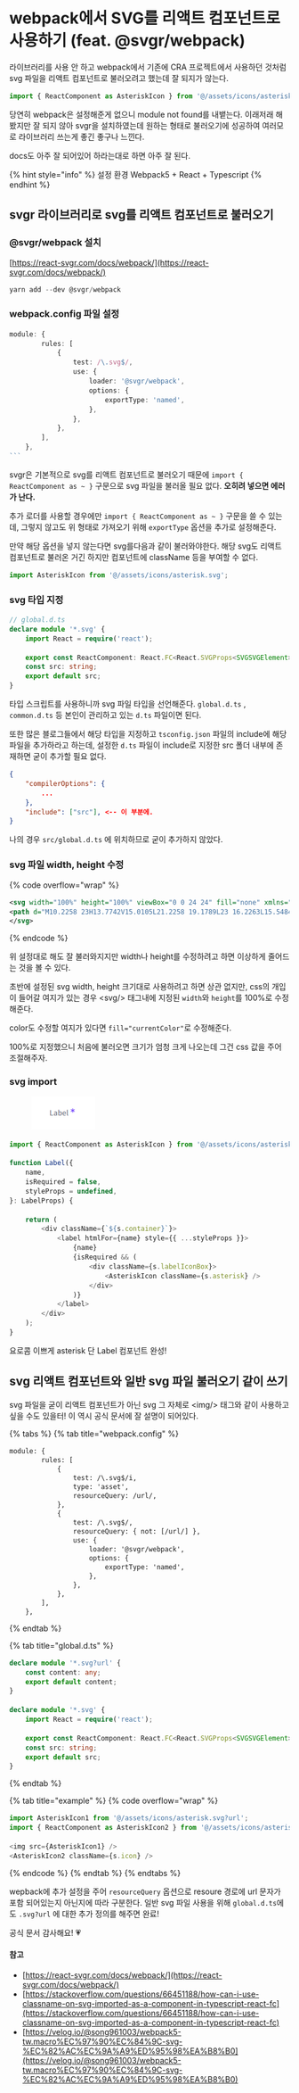 # webpack에서 SVG를 리액트 컴포넌트로 사용하기 (feat. @svgr/webpack)

라이브러리를 사용 안 하고 webpack에서 기존에 CRA 프로젝트에서 사용하던 것처럼 svg 파일을 리액트 컴포넌트로 불러오려고 했는데 잘 되지가 않는다.

```javascript
import { ReactComponent as AsteriskIcon } from '@/assets/icons/asterisk.svg';
```



당연히 webpack은 설정해준게 없으니 module not found를 내뱉는다. 이래저래 해봤지만 잘 되지 않아 svgr을 설치하였는데 원하는 형태로 불러오기에 성공하여 여러모로 라이브러리 쓰는게 좋긴 좋구나 느낀다.&#x20;

docs도 아주 잘 되어있어 하라는대로 하면 아주 잘 된다.

{% hint style="info" %}
설정 환경 Webpack5 + React + Typescript
{% endhint %}



## svgr 라이브러리로 svg를 리액트 컴포넌트로 불러오기

### @svgr/webpack 설치

[https://react-svgr.com/docs/webpack/](https://react-svgr.com/docs/webpack/)

```powershell
yarn add --dev @svgr/webpack
```



### webpack.config 파일 설정

````typescript
module: {
        rules: [
            {
                test: /\.svg$/,
                use: {
                    loader: '@svgr/webpack',
                    options: {
                        exportType: 'named',
                    },
                },
            },
        ],
    },
```
````

svgr은 기본적으로 svg를 리액트 컴포넌트로 불러오기 때문에 `import { ReactComponent as ~ }` 구문으로 svg 파일을 불러올 필요 없다. **오히려 넣으면 에러가 난다.**

추가 로더를 사용할 경우에만 `import { ReactComponent as ~ }` 구문을 쓸 수 있는데, 그렇지 않고도 위 형태로 가져오기 위해 `exportType` 옵션을 추가로 설정해준다.

만약 해당 옵션을 넣지 않는다면 svg를다음과 같이 불러와야한다. 해당 svg도 리액트 컴포넌트로 불러온 거긴 하지만 컴포넌트에 className 등을 부여할 수 없다.

```typescript
import AsteriskIcon from '@/assets/icons/asterisk.svg';
```



### svg 타입 지정

```typescript
// global.d.ts
declare module '*.svg' {
    import React = require('react');

    export const ReactComponent: React.FC<React.SVGProps<SVGSVGElement>>;
    const src: string;
    export default src;
}
```

타입 스크립트를 사용하니까 svg 파일 타입을 선언해준다. `global.d.ts` , `common.d.ts` 등 본인이 관리하고 있는 `d.ts` 파일이면 된다.

또한 많은 블로그들에서 해당 타입을 지정하고 `tsconfig.json` 파일의 include에 해당 파일을 추가하라고 하는데, 설정한 `d.ts` 파일이 include로 지정한 src 폴더 내부에 존재하면 굳이 추가할 필요 없다.

```json
{
    "compilerOptions": {
        ...
    },
    "include": ["src"], <-- 이 부분에.
}
```

나의 경우 `src/global.d.ts` 에 위치하므로 굳이 추가하지 않았다.



### svg 파일  width, height 수정

{% code overflow="wrap" %}
```svg
<svg width="100%" height="100%" viewBox="0 0 24 24" fill="none" xmlns="http://www.w3.org/2000/svg">
<path d="M10.2258 23H13.7742V15.0105L21.2258 19.1789L23 16.2263L15.5484 12L23 7.77368L21.2258 4.82105L13.7742 8.98947V1H10.2258V8.98947L2.77419 4.82105L1 7.77368L8.45161 12L1 16.2263L2.77419 19.1789L10.2258 15.0105V23Z" fill="currentColor"/>
</svg>
```
{% endcode %}

위 설정대로 해도 잘 불러와지지만 width나 height를 수정하려고 하면 이상하게 줄어드는 것을 볼 수 있다.

초반에 설정된 svg width, height 크기대로 사용하려고 하면 상관 없지만, css의 개입이 들어갈 여지가 있는 경우 \<svg/> 태그내에 지정된 `width`와 `height`를 100%로 수정해준다.

color도 수정할 여지가 있다면 `fill="currentColor"`로 수정해준다.

100%로 지정했으니 처음에 불러오면 크기가 엄청 크게 나오는데 그건 css 값을 주어 조절해주자.



### svg import

<figure><img src="../.gitbook/assets/image (2) (1).png" alt=""><figcaption></figcaption></figure>

```typescript
import { ReactComponent as AsteriskIcon } from '@/assets/icons/asterisk.svg';

function Label({
    name,
    isRequired = false,
    styleProps = undefined,
}: LabelProps) {

    return (
        <div className={`${s.container}`}>
            <label htmlFor={name} style={{ ...styleProps }}>
                {name}
                {isRequired && (
                    <div className={s.labelIconBox}>
                        <AsteriskIcon className={s.asterisk} />
                    </div>
                )}
            </label>
        </div>
    );
}
```

요로콤 이쁘게 asterisk 단 Label 컴포넌트 완성!



## svg 리액트 컴포넌트와 일반 svg 파일 불러오기 같이 쓰기

svg 파일을 굳이 리액트 컴포넌트가 아닌 svg 그 자체로 \<img/> 태그와 같이 사용하고 싶을 수도 있을터! 이 역시 공식 문서에 잘 설명이 되어있다.

{% tabs %}
{% tab title="webpack.config" %}
```
module: {
        rules: [
            {
                test: /\.svg$/i,
                type: 'asset',
                resourceQuery: /url/,
            },
            {
                test: /\.svg$/,
                resourceQuery: { not: [/url/] },
                use: {
                    loader: '@svgr/webpack',
                    options: {
                        exportType: 'named',
                    },
                },
            },
        ],
    },
```
{% endtab %}

{% tab title="global.d.ts" %}
```typescript
declare module '*.svg?url' {
    const content: any;
    export default content;
}

declare module '*.svg' {
    import React = require('react');

    export const ReactComponent: React.FC<React.SVGProps<SVGSVGElement>>;
    const src: string;
    export default src;
}
```
{% endtab %}

{% tab title="example" %}
{% code overflow="wrap" %}
```typescript
import AsteriskIcon1 from '@/assets/icons/asterisk.svg?url';
import { ReactComponent as AsteriskIcon2 } from '@/assets/icons/asterisk.svg';

<img src={AsteriskIcon1} />
<AsteriskIcon2 className={s.icon} />
```
{% endcode %}
{% endtab %}
{% endtabs %}

wepback에 추가 설정을 주어 `resourceQuery` 옵션으로  resoure 경로에 url 문자가 포함 되어있는지 아닌지에 따라 구분한다. 일반 svg 파일 사용을 위해 `global.d.ts`에도  `.svg?url` 에  대한 추가 정의를 해주면 완료!



공식 문서 감사해요! 💗



#### 참고

* [https://react-svgr.com/docs/webpack/](https://react-svgr.com/docs/webpack/)
* [https://stackoverflow.com/questions/66451188/how-can-i-use-classname-on-svg-imported-as-a-component-in-typescript-react-fc](https://stackoverflow.com/questions/66451188/how-can-i-use-classname-on-svg-imported-as-a-component-in-typescript-react-fc)
* [https://velog.io/@song961003/webpack5-tw.macro%EC%97%90%EC%84%9C-svg-%EC%82%AC%EC%9A%A9%ED%95%98%EA%B8%B0](https://velog.io/@song961003/webpack5-tw.macro%EC%97%90%EC%84%9C-svg-%EC%82%AC%EC%9A%A9%ED%95%98%EA%B8%B0)






